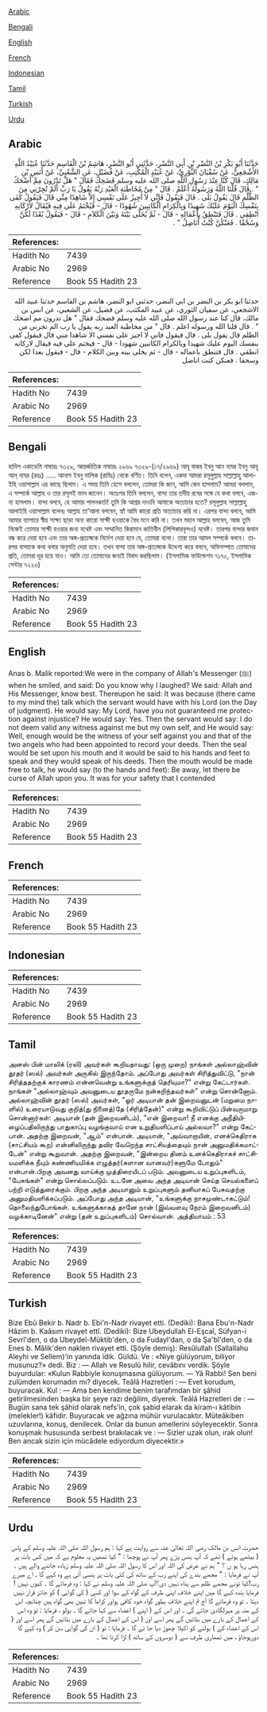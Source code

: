 [Arabic](#arabic)

[Bengali](#bengali)

[English](#english)

[French](#french)

[Indonesian](#indonesian)

[Tamil](#tamil)

[Turkish](#turkish)

[Urdu](#urdu)

## Arabic


<div dir="rtl" lang="ar" style={{fontSize:'larger',backgroundColor:'#f8f9fa',padding:20}}>
حَدَّثَنَا أَبُو بَكْرِ بْنُ النَّضْرِ بْنِ أَبِي النَّضْرِ، حَدَّثَنِي أَبُو النَّضْرِ، هَاشِمُ بْنُ الْقَاسِمِ حَدَّثَنَا عُبَيْدُ اللَّهِ الأَشْجَعِيُّ، عَنْ سُفْيَانَ الثَّوْرِيِّ، عَنْ عُبَيْدٍ الْمُكْتِبِ، عَنْ فُضَيْلٍ، عَنِ الشَّعْبِيِّ، عَنْ أَنَسِ بْنِ مَالِكٍ، قَالَ كُنَّا عِنْدَ رَسُولِ اللَّهِ صلى الله عليه وسلم فَضَحِكَ فَقَالَ ‏"‏ هَلْ تَدْرُونَ مِمَّ أَضْحَكُ ‏"‏ ‏.‏ قَالَ قُلْنَا اللَّهُ وَرَسُولُهُ أَعْلَمُ ‏.‏ قَالَ ‏"‏ مِنْ مُخَاطَبَةِ الْعَبْدِ رَبَّهُ يَقُولُ يَا رَبِّ أَلَمْ تُجِرْنِي مِنَ الظُّلْمِ قَالَ يَقُولُ بَلَى ‏.‏ قَالَ فَيَقُولُ فَإِنِّي لاَ أُجِيزُ عَلَى نَفْسِي إِلاَّ شَاهِدًا مِنِّي قَالَ فَيَقُولُ كَفَى بِنَفْسِكَ الْيَوْمَ عَلَيْكَ شَهِيدًا وَبِالْكِرَامِ الْكَاتِبِينَ شُهُودًا - قَالَ - فَيُخْتَمُ عَلَى فِيهِ فَيُقَالُ لأَرْكَانِهِ انْطِقِي ‏.‏ قَالَ فَتَنْطِقُ بِأَعْمَالِهِ - قَالَ - ثُمَّ يُخَلَّى بَيْنَهُ وَبَيْنَ الْكَلاَمِ - قَالَ - فَيَقُولُ بُعْدًا لَكُنَّ وَسُحْقًا ‏.‏ فَعَنْكُنَّ كُنْتُ أُنَاضِلُ ‏"‏ ‏.‏
</div>
<div style={{backgroundColor:'#f8f9fa',padding:20, marginBottom: 10}}><table> <thead> <tr> <th>References:</th> <th></th> </tr> </thead> <tbody><tr><td>Hadith No</td><td>7439</td></tr><tr><td>Arabic No</td><td>2969</td></tr><tr><td>Reference</td><td>Book 55 Hadith 23</td></tr></tbody></table></div>


<div dir="rtl" lang="ar" style={{fontSize:'larger',backgroundColor:'#f8f9fa',padding:20}}>
حدثنا ابو بكر بن النضر بن ابي النضر، حدثني ابو النضر، هاشم بن القاسم حدثنا عبيد الله الاشجعي، عن سفيان الثوري، عن عبيد المكتب، عن فضيل، عن الشعبي، عن انس بن مالك، قال كنا عند رسول الله صلى الله عليه وسلم فضحك فقال " هل تدرون مم اضحك " . قال قلنا الله ورسوله اعلم . قال " من مخاطبة العبد ربه يقول يا رب الم تجرني من الظلم قال يقول بلى . قال فيقول فاني لا اجيز على نفسي الا شاهدا مني قال فيقول كفى بنفسك اليوم عليك شهيدا وبالكرام الكاتبين شهودا - قال - فيختم على فيه فيقال لاركانه انطقي . قال فتنطق باعماله - قال - ثم يخلى بينه وبين الكلام - قال - فيقول بعدا لكن وسحقا . فعنكن كنت اناضل
</div>
<div style={{backgroundColor:'#f8f9fa',padding:20, marginBottom: 10}}><table> <thead> <tr> <th>References:</th> <th></th> </tr> </thead> <tbody><tr><td>Hadith No</td><td>7439</td></tr><tr><td>Arabic No</td><td>2969</td></tr><tr><td>Reference</td><td>Book 55 Hadith 23</td></tr></tbody></table></div>

## Bengali


<div dir="ltr" lang="bn" style={{fontSize:'larger',backgroundColor:'#f8f9fa',padding:20}}>
হাদিস একাডেমি নাম্বারঃ ৭৩২৯, আন্তর্জাতিক নাম্বারঃ ২৯৬৯ ৭৩২৯-(১৭/২৯৬৯) আবূ বাকর ইবনু আন নাযর ইবনু আবূ আন্‌ নাযর (রহঃ) ..... আনাস ইবনু মালিক (রাযিঃ) থেকে বর্ণিত। তিনি বলেন, একদা আমরা রসূলুল্লাহ সাল্লাল্লাহু আলাইহি ওয়াসাল্লাম এর কাছে ছিলাম। এ সময় তিনি হেসে বললেন, তোমরা কি জান, আমি কেন হাসলাম? আমরা বললাম, এ সম্পর্কে আল্লাহ ও তার রসূলই ভাল জানেন। অতঃপর তিনি বললেন, বান্দা তার তদীয় রবের সঙ্গে যে কথা বলবে, এজন্য হাসলাম। বান্দা বলবে, হে আমার পালনকর্তা! তুমি কি আশ্রয় দাওনি আমাকে অত্যাচার হতে? রসূলুল্লাহ সাল্লাল্লাহু আলাইহি ওয়াসাল্লাম বলেনঃ আল্লাহ তা’আলা বলবেন, হ্যাঁ আমি কারো প্রতি অত্যাচার করি না। এরপর বান্দা বলবে, আমি আমার ব্যাপারে স্বীয় সাক্ষ্য ছাড়া অন্য কারো সাক্ষী হওয়াকে বৈধ মনে করি না। তখন মহান আল্লাহ বলবেন, আজ তুমি নিজেই তোমার সাক্ষী হওয়ার জন্য যথেষ্ট এবং সম্মানিত কিরামান কাতিবীন (লিপিকারবৃন্দও) যথেষ্ট। তারপর বান্দার জবান বন্ধ করে দেয়া হবে এবং তার অঙ্গ-প্রত্যঙ্গকে নির্দেশ দেয়া হবে যে, তোমরা বলো। তারা তার আমল সম্পর্কে বলবে। তারপর বান্দাকে কথা বলার অনুমতি দেয়া হবে। তখন বান্দা তার অঙ্গ-প্রত্যঙ্গকে উদ্দেশ্য করে বলবে, অভিসম্পাত তোমাদের প্রতি, তোমরা দূর হয়ে যাও। আমি তো তোমাদের জন্যই বিবাদ করছিলাম। (ইসলামিক ফাউন্ডেশন ৭১৭০, ইসলামিক সেন্টার ৭২২৩)
</div>
<div style={{backgroundColor:'#f8f9fa',padding:20, marginBottom: 10}}><table> <thead> <tr> <th>References:</th> <th></th> </tr> </thead> <tbody><tr><td>Hadith No</td><td>7439</td></tr><tr><td>Arabic No</td><td>2969</td></tr><tr><td>Reference</td><td>Book 55 Hadith 23</td></tr></tbody></table></div>

## English


<div dir="ltr" lang="en" style={{fontSize:'larger',backgroundColor:'#f8f9fa',padding:20}}>
Anas b. Malik reported:We were in the company of Allah's Messenger (ﷺ) when he smiled, and said: Do you know why I laughed? We said: Allah and His Messenger, know best. Thereupon he said: It was because (there came to my mind the) talk which the servant would have with his Lord (on the Day of judgment). He would say: My Lord, have you not guaranteed me protection against injustice? He would say: Yes. Then the servant would say: I do not deem valid any witness against me but my own self, and He would say: Well, enough would be the witness of your self against you and that of the two angels who had been appointed to record your deeds. Then the seal would be set upon his mouth and it would be said to his hands and feet to speak and they would speak of his deeds. Then the mouth would be made free to talk, he would say (to the hands and feet): Be away, let there be curse of Allah upon you. It was for your safety that I contended
</div>
<div style={{backgroundColor:'#f8f9fa',padding:20, marginBottom: 10}}><table> <thead> <tr> <th>References:</th> <th></th> </tr> </thead> <tbody><tr><td>Hadith No</td><td>7439</td></tr><tr><td>Arabic No</td><td>2969</td></tr><tr><td>Reference</td><td>Book 55 Hadith 23</td></tr></tbody></table></div>

## French


<div dir="ltr" lang="fr" style={{fontSize:'larger',backgroundColor:'#f8f9fa',padding:20}}>

</div>
<div style={{backgroundColor:'#f8f9fa',padding:20, marginBottom: 10}}><table> <thead> <tr> <th>References:</th> <th></th> </tr> </thead> <tbody><tr><td>Hadith No</td><td>7439</td></tr><tr><td>Arabic No</td><td>2969</td></tr><tr><td>Reference</td><td>Book 55 Hadith 23</td></tr></tbody></table></div>

## Indonesian


<div dir="ltr" lang="id" style={{fontSize:'larger',backgroundColor:'#f8f9fa',padding:20}}>

</div>
<div style={{backgroundColor:'#f8f9fa',padding:20, marginBottom: 10}}><table> <thead> <tr> <th>References:</th> <th></th> </tr> </thead> <tbody><tr><td>Hadith No</td><td>7439</td></tr><tr><td>Arabic No</td><td>2969</td></tr><tr><td>Reference</td><td>Book 55 Hadith 23</td></tr></tbody></table></div>

## Tamil


<div dir="ltr" lang="ta" style={{fontSize:'larger',backgroundColor:'#f8f9fa',padding:20}}>
அனஸ் பின் மாலிக் (ரலி) அவர்கள் கூறியதாவது: (ஒரு முறை) நாங்கள் அல்லாஹ்வின் தூதர் (ஸல்) அவர்கள் அருகில் இருந்தோம். அப்போது அவர்கள் சிரித்துவிட்டு, "நான் சிரித்ததற்குக் காரணம் என்னவென்று உங்களுக்குத் தெரியுமா?" என்று கேட்டார்கள். நாங்கள் "அல்லாஹ்வும் அவனுடைய தூதருமே நன்கறிந்தவர்கள்" என்று சொன்னோம். அல்லாஹ்வின் தூதர் (ஸல்) அவர்கள், "ஓர் அடியான் தன் இறைவனுடன் (மறுமை நாளில்) உரையாடுவது குறித்(து நினைத்)தே (சிரித்தேன்)" என்று கூறிவிட்டுப் பின்வருமாறு சொன்னார்கள்: அடியான் (தன் இறைவனிடம்), "என் இறைவா! நீ எனக்கு அநீதியிழைப்பதிலிருந்து பாதுகாப்பு வழங்குவாய் என உறுதியளிப்பாய் அல்லவா?" என்று கேட்பான். அதற்கு இறைவன், "ஆம்" என்பான். அடியான், "அவ்வாறாயின், எனக்கெதிராக (சாட்சியம் கூற) என்னிலிருந்து தவிர வேறெந்த சாட்சியத்தையும் நான் அனுமதிக்கமாட்டேன்" என்று கூறுவான். அதற்கு இறைவன், "இன்றைய தினம் உனக்கெதிராகச் சாட்சியமளிக்க நீயும் கண்ணியமிக்க எழுத்தர்(களான வானவர்)களுமே போதும்" என்பான்.பிறகு அவனது வாய்க்கு முத்திரையிடப் படும். அவனுடைய உறுப்புகளிடம், "பேசுங்கள்" என்று சொல்லப்படும். உடனே அவை அந்த அடியான் செய்த செயல்களைப் பற்றி எடுத்துரைக்கும். பிறகு அந்த அடியானும் உறுப்புகளும் தனியாகப் பேசுவதற்கு அனுமதியளிக்கப்படும். அப்போது அந்த அடியான், "உங்களுக்கு நாசமுண்டாகட்டும்! தொலைந்துபோங்கள். உங்களுக்காகத் தானே நான் (இவ்வளவு நேரம் இறைவனிடம்) வழக்காடினேன்" என்று (தன் உறுப்புகளிடம்) சொல்வான். அத்தியாயம் : 53
</div>
<div style={{backgroundColor:'#f8f9fa',padding:20, marginBottom: 10}}><table> <thead> <tr> <th>References:</th> <th></th> </tr> </thead> <tbody><tr><td>Hadith No</td><td>7439</td></tr><tr><td>Arabic No</td><td>2969</td></tr><tr><td>Reference</td><td>Book 55 Hadith 23</td></tr></tbody></table></div>

## Turkish


<div dir="ltr" lang="tr" style={{fontSize:'larger',backgroundColor:'#f8f9fa',padding:20}}>
Bize Ebû Bekir b. Nadr b. Ebi'n-Nadr rivayet etti. (Dediki): Bana Ebu'n-Nadr Hâzim b. Kaâsım rivayet ettî. (Dediki): Bize Ubeydullah El-Eşcaî, Süfyan-i Sevrî'den, o da Ubeydeî-Müktib'den, o da Fudayl'dan, o da Şa'bî'den, o da Enes b. Mâlik'den naklen rivayet etti. (Şöyle demiş): Resûlullah (Sallallahu Aleyhi ve Sellem)'in yanında idik. Güldü. Ve : «Niye gülüyorum, biliyor musunuz?» dedi. Biz : — Allah ve Resulü hilir, cevâbını verdik. Şöyle buyurdular: «Kulun Rabbiyle konuşmasına gülüyorum. — Yâ Rabbi! Sen beni zulümden korumadın mı? diyecek. Teâlâ Hazretleri : — Evet korudum, buyuracak. Kul : — Ama ben kendime benim tarafımdan bir şâhid getirilmesinden başka bir şeye razı değilim, diyerek. Teâlâ Hazretleri de : — Bugün sana tek şâhid olarak nefs’in, çok şabid elarak da kiram-ı kâtibin (melekler!) kâfidir. Buyuracak ve ağzına mühür vurulacaktır. Müteâkiben uzuvlarına, konuş, denilecek. Onlar da bunun amellerini söyleyecektir. Sonra konuşmak hususunda serbest brakılacak ve : — Sizler uzak olun, ırak olun! Ben ancak sizin için mücâdele ediyordum diyecektir.»
</div>
<div style={{backgroundColor:'#f8f9fa',padding:20, marginBottom: 10}}><table> <thead> <tr> <th>References:</th> <th></th> </tr> </thead> <tbody><tr><td>Hadith No</td><td>7439</td></tr><tr><td>Arabic No</td><td>2969</td></tr><tr><td>Reference</td><td>Book 55 Hadith 23</td></tr></tbody></table></div>

## Urdu


<div dir="rtl" lang="ur" style={{fontSize:'larger',backgroundColor:'#f8f9fa',padding:20}}>
حضرت انس بن مالک رضی اللہ تعالیٰ عنہ سے روایت ہے کہا : ہم رسول اللہ صلی اللہ علیہ وسلم کے پاس ( بیٹھے ہوئے ) تھے کہ آپ ہنس پڑے پھر آپ نے پوچھا : " کیا تمھیں یہ معلوم ہے کہ میں کس بات پر ہنس رہا ہو ں ؟ " ہم نے عرض کی اللہ اور اس کا رسول اللہ صلی اللہ علیہ وسلم زیادہ جاننے والے ہیں ۔ آپ نے فرمایا : " مجھے بندے کی اپنے رب کے ساتھ کی کئی بات پر ہنسی آتی ہے وہ کہے گا ۔ اے میرے رب!کیا تونے مجھے ظلم سے پناہ نہیں دی؟آپ صلی اللہ علیہ وسلم نے کہا : وہ فرمائے گا ۔ کیوں نہیں !فرمایا بندہ کہے گا میں اپنے خلاف اپنی طرف کے گواہ کے سوا اور کسی ( کی گواہی ) کو جائز قرار نہیں دیتا ۔ تو وہ فرمائے گا آج تم اپنے خلاف بطور گواہ خود کافی ہواور کراماً کا تبین بھی گواہ ہیں چنانچہ اس کے منہ پر مہرلگادی جائے گی ۔ اور اس کے ( اپنے ) اعضاء سے کہا جائے گا ۔ بولو ، فرمایا : تو وہ اس کے اعمال کے بارے میں بتائیں گے پھر اسے اور ( اس کے اعمال کے بارے میں بتائیں گے پھر اسے اور ( اس کے اعضاء کے ) بولنے کو اکیلا چھوڑ دیا جا ئے گا ۔ فرمایا : تو ( ان کی گواہی سن کر ) وہ کہے گا دورہوجاؤ ، میں تمھاری طرف سے ( دوسروں کے ساتھ ) لڑا کرتا تھا ۔
</div>
<div style={{backgroundColor:'#f8f9fa',padding:20, marginBottom: 10}}><table> <thead> <tr> <th>References:</th> <th></th> </tr> </thead> <tbody><tr><td>Hadith No</td><td>7439</td></tr><tr><td>Arabic No</td><td>2969</td></tr><tr><td>Reference</td><td>Book 55 Hadith 23</td></tr></tbody></table></div>